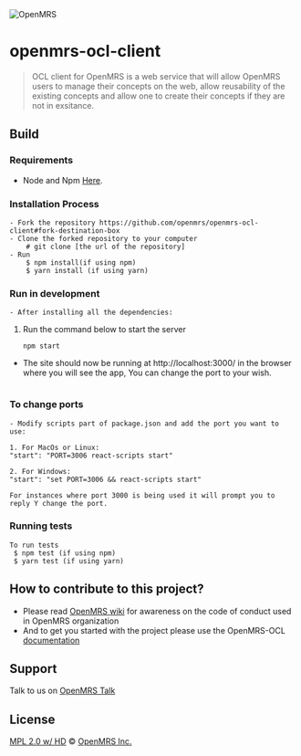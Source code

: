 <img src="https://cloud.githubusercontent.com/assets/668093/12567089/0ac42774-c372-11e5-97eb-00baf0fccc37.jpg" alt="OpenMRS"/>

# openmrs-ocl-client

> OCL client for OpenMRS is a web service that will allow OpenMRS users to manage their concepts on the web,
> allow reusability of the existing concepts and allow one to create their concepts if they are not in exsitance.

## Build
### Requirements

- Node and Npm [Here](https://nodejs.org/en/download/).

### Installation Process
```
- Fork the repository https://github.com/openmrs/openmrs-ocl-client#fork-destination-box
- Clone the forked repository to your computer
    # git clone [the url of the repository]
- Run 
    $ npm install(if using npm)
    $ yarn install (if using yarn)
```
### Run in development
```
- After installing all the dependencies:
```
1. Run the command below to start the server
    ```
    npm start
    ```
- The site should now be running at http://localhost:3000/ in the browser where you will see the app, You can change the port to your wish.
```

```
### To change ports
```
- Modify scripts part of package.json and add the port you want to use:
```
```
1. For MacOs or Linux:
"start": "PORT=3006 react-scripts start"
```
```
2. For Windows:
"start": "set PORT=3006 && react-scripts start"
```
```
For instances where port 3000 is being used it will prompt you to reply Y change the port.
```

### Running tests
```
To run tests 
 $ npm test (if using npm)
 $ yarn test (if using yarn)
```

## How to contribute to this project?
 - Please read [OpenMRS wiki](https://wiki.openmrs.org/) for awareness on the code of conduct used in OpenMRS organization 
 - And to get you started with the project please use the OpenMRS-OCL [documentation](https://docs.google.com/document/d/1R_Fgr5SBl4xFNJgj6yMJNVY63b5H_OUqM55o1GFqFKs/edit#heading=h.rc908wooykzg)

## Support

Talk to us on [OpenMRS Talk](https://talk.openmrs.org/)

## License

[MPL 2.0 w/ HD](http://openmrs.org/license/) © [OpenMRS Inc.](http://www.openmrs.org/)
